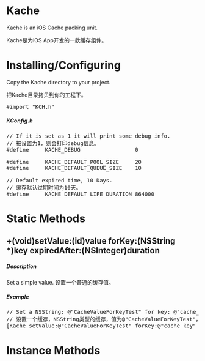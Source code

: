 Kache
=============
Kache is an iOS Cache packing unit.

Kache是为iOS App开发的一款缓存组件。

Installing/Configuring
======================

Copy the Kache directory to your project.

把Kache目录拷贝到你的工程下。

<pre>
#import "KCH.h"
</pre>

##### *KConfig.h*
<pre>
// If it is set as 1 it will print some debug info.
// 被设置为1，则会打印debug信息。
#define     KACHE_DEBUG                 0

#define     KACHE_DEFAULT_POOL_SIZE     20
#define     KACHE_DEFAULT_QUEUE_SIZE    10

// Default expired time, 10 Days.
// 缓存默认过期时间为10天。
#define     KACHE_DEFAULT_LIFE_DURATION 864000
</pre>

Static Methods
=========

## +(void)setValue:(id)value forKey:(NSString *)key expiredAfter:(NSInteger)duration
##### *Description*

Set a simple value.
设置一个普通的缓存值。

##### *Example*

<pre>
// Set a NSString: @"CacheValueForKeyTest" for key: @"cache_key", and it will be expired after an hour.
// 设置一个缓存，NSString类型的缓存，值为@"CacheValueForKeyTest"，键为@"cache_key"，1小时候过期。
[Kache setValue:@"CacheValueForKeyTest" forKey:@"cache_key" expiredAfter:3600];
</pre>

Instance Methods
================

